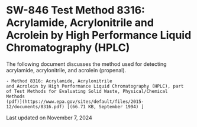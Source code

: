 
# SW-846 Test Method 8316: Acrylamide, Acrylonitrile and Acrolein by High Performance Liquid Chromatography (HPLC)  


The following document discusses the method used for detecting
acrylamide, acrylonitrile, and acrolein (propenal).

    - Method 8316: Acrylamide, Acrylonitrile
    and Acrolein by High Performance Liquid Chromatography (HPLC), part
    of Test Methods for Evaluating Solid Waste, Physical/Chemical
    Methods
    (pdf)](https://www.epa.gov/sites/default/files/2015-12/documents/8316.pdf) [(66.71 KB, September 1994) ] 

Last updated on November 7, 2024

